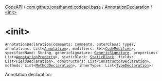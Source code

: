[CodeAPI](../../index.md) / [com.github.jonathanxd.codeapi.base](../index.md) / [AnnotationDeclaration](index.md) / [&lt;init&gt;](.)

# &lt;init&gt;

`AnnotationDeclaration(comments: `[`Comments`](../../com.github.jonathanxd.codeapi.base.comment/-comments/index.md)`, outerClass: `[`Type`](http://docs.oracle.com/javase/6/docs/api/java/lang/reflect/Type.html)`?, annotations: List<`[`Annotation`](../-annotation/index.md)`>, modifiers: Set<`[`CodeModifier`](../-code-modifier/index.md)`>, specifiedName: String, genericSignature: `[`GenericSignature`](../../com.github.jonathanxd.codeapi.generic/-generic-signature/index.md)`, properties: List<`[`AnnotationProperty`](../-annotation-property/index.md)`>, staticBlock: `[`StaticBlock`](../-static-block/index.md)`, fields: List<`[`FieldDeclaration`](../-field-declaration/index.md)`>, constructors: List<`[`ConstructorDeclaration`](../-constructor-declaration/index.md)`>, methods: List<`[`MethodDeclaration`](../-method-declaration/index.md)`>, innerTypes: List<`[`TypeDeclaration`](../-type-declaration/index.md)`>)`

Annotation declaration.

